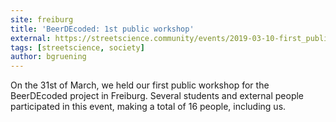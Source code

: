 ```yaml
---
site: freiburg
title: 'BeerDEcoded: 1st public workshop'
external: https://streetscience.community/events/2019-03-10-first_public_workshop/
tags: [streetscience, society]
author: bgruening
---
```


On the 31st of March, we held our first public workshop for the BeerDEcoded project in Freiburg.
Several students and external people participated in this event, making a total of 16 people, including us.
